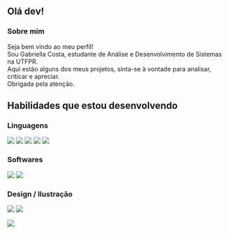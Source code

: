 ## Olá dev!
### Sobre mim
Seja bem vindo ao meu perfil!</br>
Sou Gabriella Costa, estudante de Análise e Desenvolvimento de Sistemas na UTFPR.</br>
Aqui estão alguns dos meus projetos, sinta-se à vontade para analisar, criticar e apreciar.</br>
Obrigada pela atenção.

 ## Habilidades que estou desenvolvendo
### Linguagens
<img src="https://img.shields.io/badge/C-00599C?style=for-the-badge&logo=c&logoColor=white"> <img src="https://img.shields.io/badge/HTML5-E34F26?style=for-the-badge&logo=html5&logoColor=white"> <img src="https://img.shields.io/badge/CSS3-1572B6?style=for-the-badge&logo=css3&logoColor=white"> <img src="https://img.shields.io/badge/JavaScript-323330?style=for-the-badge&logo=javascript&logoColor=F7DF1E"> <img src="https://img.shields.io/badge/Python-FFD43B?style=for-the-badge&logo=python&logoColor=blue">
### Softwares
<img src="https://img.shields.io/badge/Microsoft_Excel-217346?style=for-the-badge&logo=microsoft-excel&logoColor=white"> <img src="https://img.shields.io/badge/GIT-E44C30?style=for-the-badge&logo=git&logoColor=white">
### Design / Ilustração
<img src="https://img.shields.io/badge/Adobe%20Illustrator-FF9A00?style=for-the-badge&logo=adobe%20illustrator&logoColor=white"> <img src="https://img.shields.io/badge/Canva-%2300C4CC.svg?&style=for-the-badge&logo=Canva&logoColor=white">

<img src="[https://github-readme-stats-git-masterrstaa-rickstaa.vercel.app/api?username=gabristle](https://github-readme-stats-git-masterrstaa-rickstaa.vercel.app/api?username=gabristle&theme=synthwave)">
<!--
**gabristle/gabristle** is a ✨ _special_ ✨ repository because its `README.md` (this file) appears on your GitHub profile.

Here are some ideas to get you started:

- 🔭 I’m currently working on ...
- 🌱 I’m currently learning ...
- 👯 I’m looking to collaborate on ...
- 🤔 I’m looking for help with ...
- 💬 Ask me about ...
- 📫 How to reach me: ...
- 😄 Pronouns: ...
- ⚡ Fun fact: ...
-->

